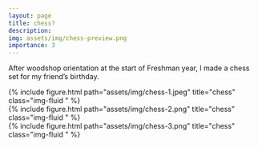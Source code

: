 ```yaml
---
layout: page
title: chess?
description: 
img: assets/img/chess-preview.png
importance: 3
---
```


After woodshop orientation at the start of Freshman year, I made a chess set for my friend’s birthday. 
<div class="row justify-content-sm-center">
<div class="col-sm-7 mt-3 mt-md-0">
        {% include figure.html path="assets/img/chess-1.jpeg" title="chess" class="img-fluid " %}
</div>
</div>
<div class="row justify-content-sm-center">
<div class="col-sm-7 mt-3 mt-md-0">
        {% include figure.html path="assets/img/chess-2.png" title="chess" class="img-fluid " %}
</div>
</div>
<div class="row justify-content-sm-center">
<div class="col-sm-7 mt-3 mt-md-0">
        {% include figure.html path="assets/img/chess-3.png" title="chess" class="img-fluid " %}
</div>
</div>